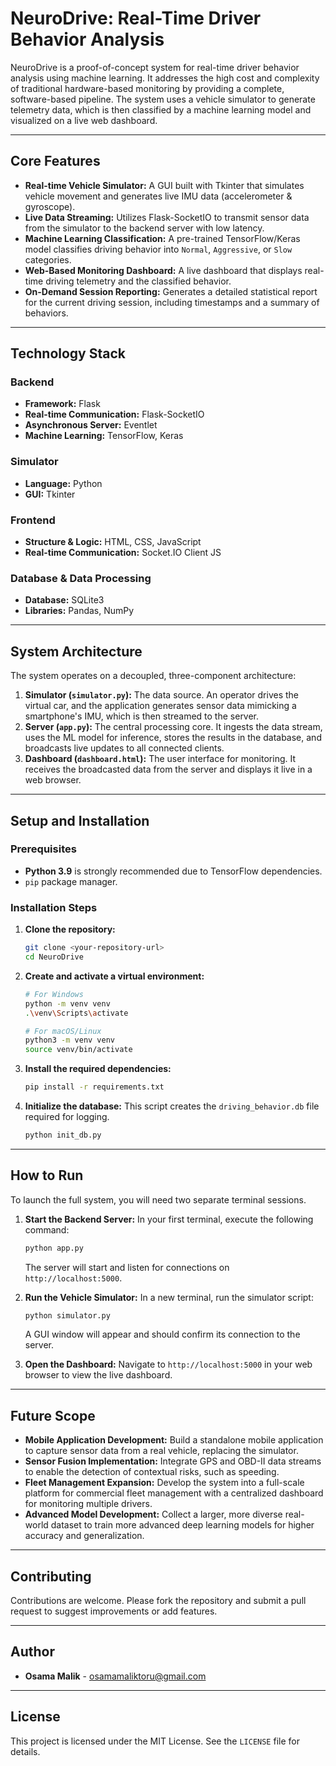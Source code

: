 # NeuroDrive: Real-Time Driver Behavior Analysis

NeuroDrive is a proof-of-concept system for real-time driver behavior analysis using machine learning. It addresses the high cost and complexity of traditional hardware-based monitoring by providing a complete, software-based pipeline. The system uses a vehicle simulator to generate telemetry data, which is then classified by a machine learning model and visualized on a live web dashboard.

---

## Core Features

- **Real-time Vehicle Simulator:** A GUI built with Tkinter that simulates vehicle movement and generates live IMU data (accelerometer & gyroscope).
- **Live Data Streaming:** Utilizes Flask-SocketIO to transmit sensor data from the simulator to the backend server with low latency.
- **Machine Learning Classification:** A pre-trained TensorFlow/Keras model classifies driving behavior into `Normal`, `Aggressive`, or `Slow` categories.
- **Web-Based Monitoring Dashboard:** A live dashboard that displays real-time driving telemetry and the classified behavior.
- **On-Demand Session Reporting:** Generates a detailed statistical report for the current driving session, including timestamps and a summary of behaviors.

---

## Technology Stack

### Backend
- **Framework:** Flask
- **Real-time Communication:** Flask-SocketIO
- **Asynchronous Server:** Eventlet
- **Machine Learning:** TensorFlow, Keras

### Simulator
- **Language:** Python
- **GUI:** Tkinter

### Frontend
- **Structure & Logic:** HTML, CSS, JavaScript
- **Real-time Communication:** Socket.IO Client JS

### Database & Data Processing
- **Database:** SQLite3
- **Libraries:** Pandas, NumPy

---

## System Architecture

The system operates on a decoupled, three-component architecture:

1.  **Simulator (`simulator.py`):** The data source. An operator drives the virtual car, and the application generates sensor data mimicking a smartphone's IMU, which is then streamed to the server.
2.  **Server (`app.py`):** The central processing core. It ingests the data stream, uses the ML model for inference, stores the results in the database, and broadcasts live updates to all connected clients.
3.  **Dashboard (`dashboard.html`):** The user interface for monitoring. It receives the broadcasted data from the server and displays it live in a web browser.

---

## Setup and Installation

### Prerequisites

- **Python 3.9** is strongly recommended due to TensorFlow dependencies.
- `pip` package manager.

### Installation Steps

1.  **Clone the repository:**
    ```bash
    git clone <your-repository-url>
    cd NeuroDrive
    ```

2.  **Create and activate a virtual environment:**
    ```bash
    # For Windows
    python -m venv venv
    .\venv\Scripts\activate

    # For macOS/Linux
    python3 -m venv venv
    source venv/bin/activate
    ```

3.  **Install the required dependencies:**
    ```bash
    pip install -r requirements.txt
    ```

4.  **Initialize the database:**
    This script creates the `driving_behavior.db` file required for logging.
    ```bash
    python init_db.py
    ```
---

## How to Run

To launch the full system, you will need two separate terminal sessions.

1.  **Start the Backend Server:**
    In your first terminal, execute the following command:
    ```bash
    python app.py
    ```
    The server will start and listen for connections on `http://localhost:5000`.

2.  **Run the Vehicle Simulator:**
    In a new terminal, run the simulator script:
    ```bash
    python simulator.py
    ```
    A GUI window will appear and should confirm its connection to the server.

3.  **Open the Dashboard:**
    Navigate to `http://localhost:5000` in your web browser to view the live dashboard.

---

## Future Scope

- **Mobile Application Development:** Build a standalone mobile application to capture sensor data from a real vehicle, replacing the simulator.
- **Sensor Fusion Implementation:** Integrate GPS and OBD-II data streams to enable the detection of contextual risks, such as speeding.
- **Fleet Management Expansion:** Develop the system into a full-scale platform for commercial fleet management with a centralized dashboard for monitoring multiple drivers.
- **Advanced Model Development:** Collect a larger, more diverse real-world dataset to train more advanced deep learning models for higher accuracy and generalization.

---

## Contributing

Contributions are welcome. Please fork the repository and submit a pull request to suggest improvements or add features.

---

## Author

- **Osama Malik** - [osamamaliktoru@gmail.com](mailto:osamamaliktoru@gmail.com)

---

## License

This project is licensed under the MIT License. See the `LICENSE` file for details.